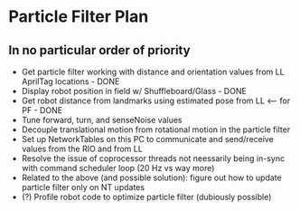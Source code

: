 # Particle Filter Plan

## In no particular order of priority

* Get particle filter working with distance and orientation values from LL AprilTag locations - DONE
* Display robot position in field w/ Shuffleboard/Glass - DONE
* Get robot distance from landmarks using estimated pose from LL <-- for PF - DONE
* Tune forward, turn, and senseNoise values
* Decouple translational motion from rotational motion in the particle filter
* Set up NetworkTables on this PC to communicate and send/receive values from the RIO and from LL
* Resolve the issue of coprocessor threads not neessarily being in-sync with command scheduler loop (20 Hz vs way more)
* Related to the above (and possible solution): figure out how to update particle filter only on NT updates
* (?) Profile robot code to optimize particle filter (dubiously possible)
